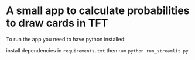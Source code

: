 # A small app to calculate probabilities to draw cards in TFT

To run the app you need to have python installed:

install dependencies in `requirements.txt` then run `python run_streamlit.py`
